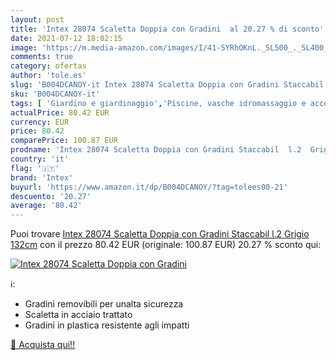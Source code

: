 ```yaml
---
layout: post
title: 'Intex 28074 Scaletta Doppia con Gradini  al 20.27 % di sconto'
date: 2021-07-12 18:02:15
image: 'https://m.media-amazon.com/images/I/41-SYRhOKnL._SL500_._SL400_.jpg'
comments: true
category: ofertas
author: 'tole.es'
slug: 'B004DCANOY-it Intex 28074 Scaletta Doppia con Gradini Staccabil l.2...'
sku: 'B004DCANOY-it'
tags: [ 'Giardino e giardinaggio','Piscine, vasche idromassaggio e accessori','Scalette per piscine','Scivoli, scalette e trampolini per piscine','intex', ]
actualPrice: 80.42 EUR
currency: EUR
price: 80.42
comparePrice: 100.87 EUR
prodname: 'Intex 28074 Scaletta Doppia con Gradini Staccabil  l.2  Grigio  132cm'
country: 'it'
flag: '🇮🇹'
brand: 'Intex'
buyurl: 'https://www.amazon.it/dp/B004DCANOY/?tag=tolees00-21'
descuento: '20.27'
average: '80.42'
---
```


Puoi trovare [Intex 28074 Scaletta Doppia con Gradini Staccabil  l.2  Grigio  132cm](https://www.amazon.it/dp/B004DCANOY/?tag=tolees00-21) con il prezzo 80.42 EUR (originale: 100.87 EUR) 20.27 % sconto qui:

[![Intex 28074 Scaletta Doppia con Gradini ](https://m.media-amazon.com/images/I/41-SYRhOKnL._SL500_._SL400_.jpg)](https://www.amazon.it/dp/B004DCANOY/?tag=tolees00-21)

ℹ️:

- Gradini removibili per unalta sicurezza
- Scaletta in acciaio trattato
- Gradini in plastica resistente agli impatti

[🛒 Acquista qui!!](https://www.amazon.it/dp/B004DCANOY/?tag=tolees00-21)
